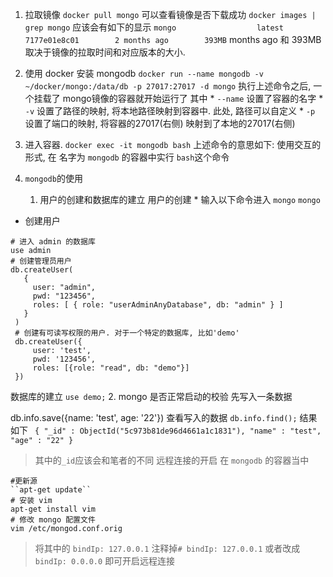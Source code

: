 1. 拉取镜像
``docker pull mongo``
可以查看镜像是否下载成功
``docker images | grep mongo``
应该会有如下的显示
``mongo                  latest         7177e01e8c01        2 months ago        393MB``
months ago 和 393MB 取决于镜像的拉取时间和对应版本的大小.

2. 使用 docker 安装 mongodb
``docker run --name mongodb -v ~/docker/mongo:/data/db -p 27017:27017 -d mongo``
执行上述命令之后, 一个挂载了 mongo镜像的容器就开始运行了 其中 * `--name` 设置了容器的名字 * `-v` 设置了路径的映射, 将本地路径映射到容器中. 此处, 路径可以自定义 * `-p` 设置了端口的映射, 将容器的27017(右侧) 映射到了本地的27017(右侧)

3. 进入容器.
``docker exec -it mongodb bash``
上述命令的意思如下: 使用交互的形式, 在 名字为 `mongodb` 的容器中实行 `bash`这个命令

4. `mongodb`的使用

   1. 用户的创建和数据库的建立
用户的创建 * 输入以下命令进入 `mongo`
`mongo`
* 创建用户
````
# 进入 admin 的数据库
use admin
# 创建管理员用户
db.createUser(
   {
     user: "admin",
     pwd: "123456",
     roles: [ { role: "userAdminAnyDatabase", db: "admin" } ]
   }
 )
 # 创建有可读写权限的用户. 对于一个特定的数据库, 比如'demo'
 db.createUser({
     user: 'test',
     pwd: '123456',
     roles: [{role: "read", db: "demo"}]
 })
 ````
数据库的建立
``use demo;``
  2. mongo 是否正常启动的校验
先写入一条数据

db.info.save({name: 'test', age: '22'})
查看写入的数据
``db.info.find();``
结果如下
``
{ "_id" : ObjectId("5c973b81de96d4661a1c1831"), "name" : "test", "age" : "22" }``
> 其中的`_id`应该会和笔者的不同
远程连接的开启
在 `mongodb` 的容器当中
```
#更新源
``apt-get update``
# 安装 vim
apt-get install vim
# 修改 mongo 配置文件
vim /etc/mongod.conf.orig
```

>将其中的
`bindIp: 127.0.0.1`
注释掉`# bindIp: 127.0.0.1` 或者改成`bindIp: 0.0.0.0` 即可开启远程连接